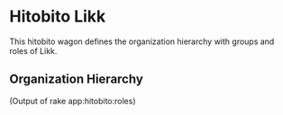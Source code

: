 # Hitobito Likk

This hitobito wagon defines the organization hierarchy with groups and roles
of Likk.


## Organization Hierarchy


(Output of rake app:hitobito:roles)
